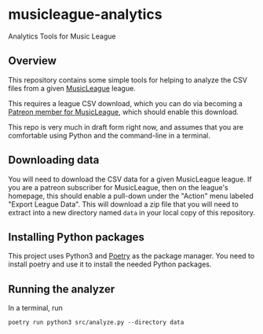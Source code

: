 # musicleague-analytics

Analytics Tools for Music League

## Overview

This repository contains some simple tools for helping to analyze the CSV files from a given
[MusicLeague](https://app.musicleague.com/) league.

This requires a league CSV download, which you can do via becoming a
[Patreon member for MusicLeague](https://www.patreon.com/musicleague/posts), which should enable
this download.

This repo is very much in draft form right now, and assumes that you are comfortable using Python
and the command-line in a terminal.

## Downloading data

You will need to download the CSV data for a given MusicLeague league.  If you are a patreon
subscriber for MusicLeague, then on the league's homepage, this should enable a pull-down under
the "Action" menu labeled "Export League Data".  This will download a zip file that you will need
to extract into a new directory named `data` in your local copy of this repository.

## Installing Python packages

This project uses Python3 and [Poetry](https://python-poetry.org/) as the package manager.
You need to install poetry and use it to install the needed Python packages.

## Running the analyzer

In a terminal, run

```shell
poetry run python3 src/analyze.py --directory data
```
